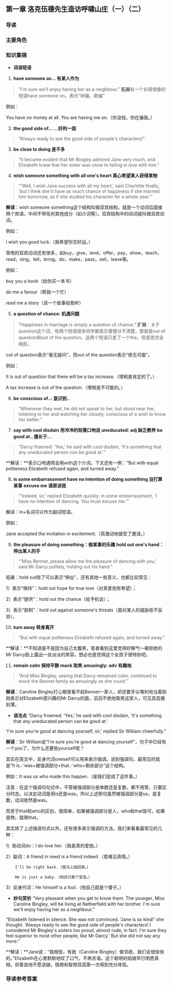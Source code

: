 ## 第一章 洛克伍德先生造访呼啸山庄（一）（二）

### 导读

### 主要角色

### 知识集锦

* **词语短语**
1. **have someone as... 有某人作为**
>“I'm sure we'll enjoy having her as a neighbour.”
**拓展**有一个长得很像的短语have someone on，表示“哄骗，欺骗”

例如：

You have no money at all. You are having me on.（你没钱，你在骗我。）

2. **the good side of... ...好的一面**
>“Always ready to see the good side of people's characters!”

3. **be close to doing 差不多**
>“It became evident that Mr Bingley admired Jane very much, and Elizabeth knew that her sister was close to falling in love with him.”

4. **wish someone something with all one's heart 真心希望某人获得某物**

>“'Well, I wish Jane success with all my heart,' said Charlotte finally, 'but I think she'd have as much chance of happiness if she married him tomorrow, as if she studied his character for a whole year.'”

**解读**：wish someone something这个结构叫做双宾结构，就是一个动词后面接两个宾语，中间不带任何其他成分（如介词等）。双宾结构中的动词就叫做双宾动词。

例如：

I wish you good luck.（我希望你交好运。）

常用的双宾动词还有很多，如buy，give，lend，offer，pay，show，teach，read，sing，tell，bring，do，make，pass，sell，leave等。

例如：

buy you a book（给你买一本书）

do me a favour（帮我一个忙）

read me a story（读一个故事给我听）


5. **a question of chance: 机遇问题**

>“Happiness in marriage is simply a question of chance.”
**扩展**：关于question这个词，有两个短语很多同学都表示傻傻分不清楚，那就是out of question和out of the question。这两个短语只差了一个the，但意思完全相反。

out of question表示“毫无疑问”，而out of the question表示“绝无可能”。

例如：

It is out of question that there will be a tax increase.（增税是肯定的了。）

A tax increase is out of the question.（增税是不可能的。）

6. **be conscious of..: 意识到..**

>“Whenever they met, he did not speak to her, but stood near her, listening to her and watching her closely, conscious of a wish to know her better.”

7. **say with cool disdain 用冷冷的轻蔑口吻说**
  **uneducated: adj 缺乏教养**
  **be good at.. 擅长于...**

>“Darcy frowned. 'Yes,' he said with cool disdain, 'it's something that any uneducated person can be good at.'”

**解读：**表示口吻通常会用with这个介词。下文还有一例：“But with equal politeness Elizabeth refused again, and turned away.”

8. **is some embarrassment**
  **have no intention of doing something 没打算某事**
  **excuse me 请原谅我**

>“'Indeed, sir,' replied Elizabeth quickly, in some embarrassment, 'I have no intention of dancing. You must excuse me.'”

解读：in+名词可以作为副词短语。

例如：

Jane accepted the invitation in excitement.（简激动地接受了邀请。）

9. **the pleasure of doing something：做某事的乐趣**
  **hold out one's hand：伸出某人的手**

>“'Miss Bennet, please allow me the pleasure of dancing with you,' said Mr Darcy politely, holding out his hand.”

拓展：hold out除了可以表示“伸出”，还有其他一些意义，也都比较常见：

1）表示“保持”：hold out hope for true love（对真爱抱有希望）；

2）表示“提供”：hold out the chance（给予机会）；

3）表示“抵制”：hold out against someone's threats（面对某人的威胁拒不妥协）。

10. **turn away 转身离开**
>“But with equal politeness Elizabeth refused again, and turned away.”

**解读：**不知道是不是因为自己太腹黑，笔者看到这里觉得好解气～被拒绝的Mr Darcy脸上露出一丝淡淡的笑容，想必也是觉得这个女孩子很特别吧。

11. **remain calm 保持平静**
    **mock 取笑**
    **amusingly: adv 有趣地**

>“And Miss Bingley, seeing that Darcy remained calm, continued to mock the Bennet family as amusingly as she could.”

**解读**：Caroline Bingley打心眼里看不起Bennet一家人，却还要牙尖嘴利地当着刚刚表示对Elizabeth感兴趣的Mr Darcy的面，滔滔不绝地取笑这家人，可见其高傲刻薄。

* **语法点**
“Darcy frowned. 'Yes,' he said with cool disdain, 'it's something that any uneducated person can be good at.'

'I'm sure you're good at dancing yourself, sir,' replied Sir William cheerfully.”

**解读**：Sir William说“I'm sure you're good at dancing yourself”，句子中已经有一个you了，为什么还要些yourself呢？

其实在英文中，反身代词oneself可以用来表示强调。说到强调句，最常见的就是“It is／was+被强调部分+that／who+剩余部分”这个结构。

例如：It was us who made this happen.（是我们促成了这件事。）

注意：在这个强调句句式中，不管被强调部分是单数还是复数，都不用管，只要区分时态，以决定动词是用is还是was。所以上述例句虽然被强调部分是us，是复数，动词依然是was。

而至于that和who的区别，很简单，如果被强调部分是人，who和that皆可，如果是物，就用that。

其实除了上述强调句式以外，还有很多表示强调的方法。我们来看看最常见的几种：



1）助动词do：I do love her.（我是真的爱她。）



2）副词：A friend in need is a friend indeed.（患难见真情。）

        I'll be right back.（我马上就回来。）

        He is just a baby.（他还只是个宝宝。）



3）反身代词：He himself is a fool.（他自己就是个傻子。）


* **妙句赏析**
“Very pleasant when you get to know them. The younger, Miss Caroline Bingley, will be living at Netherfield with her brother. I'm sure we'll enjoy having her as a neighbour.”

“Elizabeth listened in silence. She was not convinced. 'Jane is so kind!' she thought. 'Always ready to see the good side of people's characters! I considered Mr Bingley's sisters too proud, almost rude, in fact. I'm sure they feel superior to most other people, like Mr Darcy.' But she did not say any more.”

**解读：**Jane说：“我相信，有她（Caroline Bingley）做邻居，我们会很愉快的。”Elizabeth在心里默默地叹了口气，不再言语。这个聪明的姑娘早已明悉真相，却善良地不愿说破。情商和智商双高第一次得到充分体现。
























### 导读参考答案
